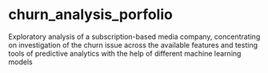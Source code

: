 # churn_analysis_porfolio
Exploratory analysis of a subscription-based media company, concentrating on investigation of the churn issue across the available features and testing tools of predictive analytics with the help of different machine learning models
